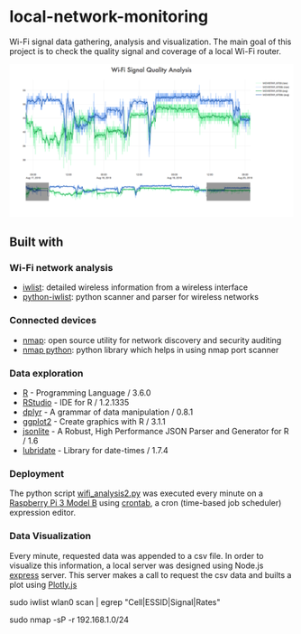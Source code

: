 # local-network-monitoring

Wi-Fi signal data gathering, analysis and visualization.
The main goal of this project is to check the quality signal and coverage of a local Wi-Fi router.

![](screenshot.png)

## Built with

### Wi-Fi network analysis

- [iwlist](https://linux.die.net/man/8/iwlist): detailed wireless information from a wireless interface
- [python-iwlist](https://github.com/iancoleman/python-iwlist): python scanner and parser for wireless networks
 
### Connected devices
- [nmap](https://nmap.org/): open source utility for network discovery and security auditing
- [nmap python](https://xael.org/pages/python-nmap-en.html): python library which helps in using nmap port scanner

### Data exploration

- [R](https://www.r-project.org/) - Programming Language / 3.6.0
- [RStudio](https://www.rstudio.com/) - IDE for R / 1.2.1335
- [dplyr](https://dplyr.tidyverse.org/) - A grammar of data manipulation / 0.8.1
- [ggplot2](https://ggplot2.tidyverse.org/) - Create graphics with R / 3.1.1
- [jsonlite](https://github.com/jeroen/jsonlite) - A Robust, High Performance JSON Parser and Generator for R / 1.6
- [lubridate](https://lubridate.tidyverse.org/) - Library for date-times / 1.7.4


### Deployment

The python script [wifi_analysis2.py](wifi_analysis2.py) was executed every minute on a [Raspberry Pi 3 Model B](https://www.raspberrypi.org/products/raspberry-pi-3-model-b/) using [crontab](https://crontab.guru/), a cron (time-based job scheduler) expression editor.


### Data Visualization

Every minute, requested data was appended to a csv file. In order to visualize this information, a local server was designed using Node.js [express](https://expressjs.com/) server. This server makes a call to request the csv data and builts a plot using [Plotly.js](https://plot.ly/javascript/)


sudo iwlist wlan0 scan | egrep "Cell|ESSID|Signal|Rates"

sudo nmap -sP -r 192.168.1.0/24
